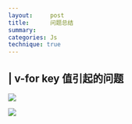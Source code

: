 ```yaml
---
layout:     post
title:      问题总结
summary: 
categories: Js
technique: true
---
```



## | v-for key 值引起的问题

![](https://raw.githubusercontent.com/Selenamona/Selenamona.github.io/master/assets/images/bug1.jpg)

![](https://raw.githubusercontent.com/Selenamona/Selenamona.github.io/master/assets/images/bug2.jpg)

